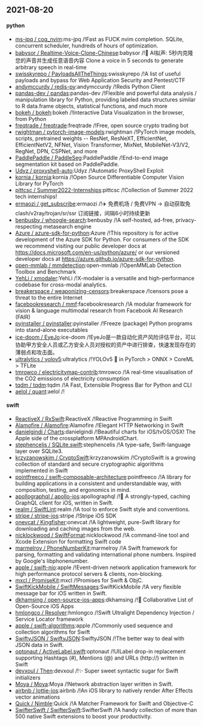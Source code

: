 ## 2021-08-20

#### python
* [ms-jpq / coq_nvim](https://github.com/ms-jpq/coq_nvim):ms-jpq /!Fast as FUCK nvim completion. SQLite, concurrent scheduler, hundreds of hours of optimization.
* [babysor / Realtime-Voice-Clone-Chinese](https://github.com/babysor/Realtime-Voice-Clone-Chinese):babysor /!🚀
AI拟声: 5秒内克隆您的声音并生成任意语音内容 Clone a voice in 5 seconds to generate arbitrary speech in real-time
* [swisskyrepo / PayloadsAllTheThings](https://github.com/swisskyrepo/PayloadsAllTheThings):swisskyrepo /!A list of useful payloads and bypass for Web Application Security and Pentest/CTF
* [andymccurdy / redis-py](https://github.com/andymccurdy/redis-py):andymccurdy /!Redis Python Client
* [pandas-dev / pandas](https://github.com/pandas-dev/pandas):pandas-dev /!Flexible and powerful data analysis / manipulation library for Python, providing labeled data structures similar to R data.frame objects, statistical functions, and much more
* [bokeh / bokeh](https://github.com/bokeh/bokeh):bokeh /!Interactive Data Visualization in the browser, from Python
* [freqtrade / freqtrade](https://github.com/freqtrade/freqtrade):freqtrade /!Free, open source crypto trading bot
* [rwightman / pytorch-image-models](https://github.com/rwightman/pytorch-image-models):rwightman /!PyTorch image models, scripts, pretrained weights -- ResNet, ResNeXT, EfficientNet, EfficientNetV2, NFNet, Vision Transformer, MixNet, MobileNet-V3/V2, RegNet, DPN, CSPNet, and more
* [PaddlePaddle / PaddleSeg](https://github.com/PaddlePaddle/PaddleSeg):PaddlePaddle /!End-to-end image segmentation kit based on PaddlePaddle.
* [Udyz / proxyshell-auto](https://github.com/Udyz/proxyshell-auto):Udyz /!Automatic ProxyShell Exploit
* [kornia / kornia](https://github.com/kornia/kornia):kornia /!Open Source Differentiable Computer Vision Library for PyTorch
* [pittcsc / Summer2022-Internships](https://github.com/pittcsc/Summer2022-Internships):pittcsc /!Collection of Summer 2022 tech internships!
* [ermaozi / get_subscribe](https://github.com/ermaozi/get_subscribe):ermaozi /!✈️
免费机场 / 免费VPN -> 自动获取免 clash/v2ray/trojan/sr/ssr 订阅链接，间隔6小时持续更新
* [benbusby / whoogle-search](https://github.com/benbusby/whoogle-search):benbusby /!A self-hosted, ad-free, privacy-respecting metasearch engine
* [Azure / azure-sdk-for-python](https://github.com/Azure/azure-sdk-for-python):Azure /!This repository is for active development of the Azure SDK for Python. For consumers of the SDK we recommend visiting our public developer docs at https://docs.microsoft.com/en-us/python/azure/ or our versioned developer docs at https://azure.github.io/azure-sdk-for-python.
* [open-mmlab / mmdetection](https://github.com/open-mmlab/mmdetection):open-mmlab /!OpenMMLab Detection Toolbox and Benchmark
* [YehLi / xmodaler](https://github.com/YehLi/xmodaler):YehLi /!X-modaler is a versatile and high-performance codebase for cross-modal analytics.
* [breakerspace / weaponizing-censors](https://github.com/breakerspace/weaponizing-censors):breakerspace /!censors pose a threat to the entire Internet
* [facebookresearch / mmf](https://github.com/facebookresearch/mmf):facebookresearch /!A modular framework for vision & language multimodal research from Facebook AI Research (FAIR)
* [pyinstaller / pyinstaller](https://github.com/pyinstaller/pyinstaller):pyinstaller /!Freeze (package) Python programs into stand-alone executables
* [ice-doom / EyeJo](https://github.com/ice-doom/EyeJo):ice-doom /!EyeJo是一款自动化资产风险评估平台，可以协助甲方安全人员或乙方安全人员对授权的资产中进行排查，快速发现存在的薄弱点和攻击面。
* [ultralytics / yolov5](https://github.com/ultralytics/yolov5):ultralytics /!YOLOv5
🚀
in PyTorch > ONNX > CoreML > TFLite
* [tmrowco / electricitymap-contrib](https://github.com/tmrowco/electricitymap-contrib):tmrowco /!A real-time visualisation of the CO2 emissions of electricity consumption
* [tqdm / tqdm](https://github.com/tqdm/tqdm):tqdm /!A Fast, Extensible Progress Bar for Python and CLI
* [aelol / quant](https://github.com/aelol/quant):aelol /!

#### swift
* [ReactiveX / RxSwift](https://github.com/ReactiveX/RxSwift):ReactiveX /!Reactive Programming in Swift
* [Alamofire / Alamofire](https://github.com/Alamofire/Alamofire):Alamofire /!Elegant HTTP Networking in Swift
* [danielgindi / Charts](https://github.com/danielgindi/Charts):danielgindi /!Beautiful charts for iOS/tvOS/OSX! The Apple side of the crossplatform MPAndroidChart.
* [stephencelis / SQLite.swift](https://github.com/stephencelis/SQLite.swift):stephencelis /!A type-safe, Swift-language layer over SQLite3.
* [krzyzanowskim / CryptoSwift](https://github.com/krzyzanowskim/CryptoSwift):krzyzanowskim /!CryptoSwift is a growing collection of standard and secure cryptographic algorithms implemented in Swift
* [pointfreeco / swift-composable-architecture](https://github.com/pointfreeco/swift-composable-architecture):pointfreeco /!A library for building applications in a consistent and understandable way, with composition, testing, and ergonomics in mind.
* [apollographql / apollo-ios](https://github.com/apollographql/apollo-ios):apollographql /!📱
A strongly-typed, caching GraphQL client for iOS, written in Swift.
* [realm / SwiftLint](https://github.com/realm/SwiftLint):realm /!A tool to enforce Swift style and conventions.
* [stripe / stripe-ios](https://github.com/stripe/stripe-ios):stripe /!Stripe iOS SDK
* [onevcat / Kingfisher](https://github.com/onevcat/Kingfisher):onevcat /!A lightweight, pure-Swift library for downloading and caching images from the web.
* [nicklockwood / SwiftFormat](https://github.com/nicklockwood/SwiftFormat):nicklockwood /!A command-line tool and Xcode Extension for formatting Swift code
* [marmelroy / PhoneNumberKit](https://github.com/marmelroy/PhoneNumberKit):marmelroy /!A Swift framework for parsing, formatting and validating international phone numbers. Inspired by Google's libphonenumber.
* [apple / swift-nio](https://github.com/apple/swift-nio):apple /!Event-driven network application framework for high performance protocol servers & clients, non-blocking.
* [mxcl / PromiseKit](https://github.com/mxcl/PromiseKit):mxcl /!Promises for Swift & ObjC.
* [SwiftKickMobile / SwiftMessages](https://github.com/SwiftKickMobile/SwiftMessages):SwiftKickMobile /!A very flexible message bar for iOS written in Swift.
* [dkhamsing / open-source-ios-apps](https://github.com/dkhamsing/open-source-ios-apps):dkhamsing /!📱
Collaborative List of Open-Source iOS Apps
* [hmlongco / Resolver](https://github.com/hmlongco/Resolver):hmlongco /!Swift Ultralight Dependency Injection / Service Locator framework
* [apple / swift-algorithms](https://github.com/apple/swift-algorithms):apple /!Commonly used sequence and collection algorithms for Swift
* [SwiftyJSON / SwiftyJSON](https://github.com/SwiftyJSON/SwiftyJSON):SwiftyJSON /!The better way to deal with JSON data in Swift.
* [optonaut / ActiveLabel.swift](https://github.com/optonaut/ActiveLabel.swift):optonaut /!UILabel drop-in replacement supporting Hashtags (#), Mentions (@) and URLs (http://) written in Swift
* [devxoul / Then](https://github.com/devxoul/Then):devxoul /!✨
Super sweet syntactic sugar for Swift initializers
* [Moya / Moya](https://github.com/Moya/Moya):Moya /!Network abstraction layer written in Swift.
* [airbnb / lottie-ios](https://github.com/airbnb/lottie-ios):airbnb /!An iOS library to natively render After Effects vector animations
* [Quick / Nimble](https://github.com/Quick/Nimble):Quick /!A Matcher Framework for Swift and Objective-C
* [SwifterSwift / SwifterSwift](https://github.com/SwifterSwift/SwifterSwift):SwifterSwift /!A handy collection of more than 500 native Swift extensions to boost your productivity.
